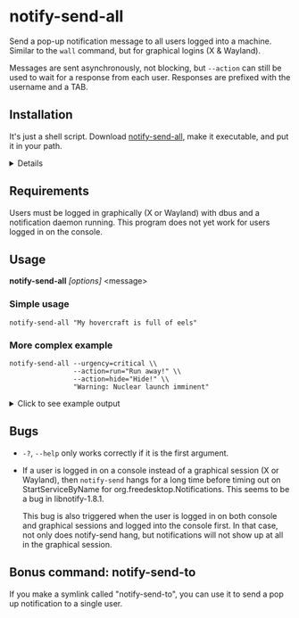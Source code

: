 # notify-send-all
Send a pop-up notification message to all users logged into a machine. 
Similar to the `wall` command, but for graphical logins (X & Wayland).
 
Messages are sent asynchronously, not blocking, but `--action` can still be used to wait for a response from each user. Responses are prefixed with the username and a TAB.

## Installation

It's just a shell script. Download [notify-send-all](https://raw.githubusercontent.com/hackerb9/notify-send-all/main/notify-send-all), make it executable, and put it in your path. 

<details>
 
 ```
 wget raw.githubusercontent.com/hackerb9/notify-send-all/main/notify-send-all
 chmod +x notify-send-all
 sudo mv notify-send-all /usr/local/bin/
 ```
</details>

## Requirements

Users must be logged in graphically (X or Wayland) with dbus and a notification daemon running. This program does not yet work for users logged in on the console.

## Usage

**notify-send-all** _[options]_ \<message> 
    
### Simple usage

    notify-send-all "My hovercraft is full of eels"

### More complex example

    notify-send-all --urgency=critical \\
                    --action=run="Run away!" \\
                    --action=hide="Hide!" \\
                    "Warning: Nuclear launch imminent"
<details><summary>Click to see example output</summary>
 
    andy		run
    circus		hide
    hackerb9	run
</details>

## Bugs
 
* `-?`, `--help` only works correctly if it is the first argument.
  
* If a user is logged in on a console instead of a graphical session
  (X or Wayland), then `notify-send` hangs for a long time before
  timing out on StartServiceByName for org.freedesktop.Notifications. 
  This seems to be a bug in libnotify-1.8.1.

  This bug is also triggered when the user is logged in on both
  console and graphical sessions and logged into the console first.
  In that case, not only does notify-send hang, but notifications
  will not show up at all in the graphical session.

 
 ## Bonus command: notify-send-to
 
If you make a symlink called "notify-send-to", you can use it to send a pop up notification to a single user. 
